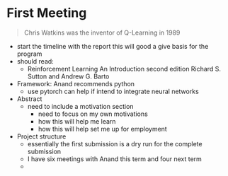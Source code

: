 # First Meeting


> Chris Watkins was the inventor of Q-Learning in 1989 

 - start the timeline with the report this will good a give basis for the program
 - should read: 
   - Reinforcement Learning An Introduction second edition Richard S. Sutton and Andrew G. Barto
 - Framework: Anand recommends python
   - use pytorch can help if intend to integrate neural networks
 - Abstract
   - need to include a motivation section 
     - need to focus on my own motivations
     - how this will help me learn 
     - how this will help set me up for employment
 - Project structure
   - essentially the first submission is a dry run for the complete submission
   - I have six meetings with Anand this term and four next term
   - 